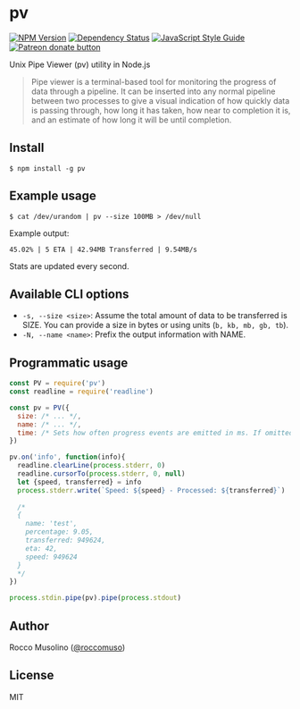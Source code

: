 # pv

[![NPM Version](https://img.shields.io/npm/v/pv.svg)](https://www.npmjs.com/package/pv)
[![Dependency Status](https://david-dm.org/roccomuso/pv.png)](https://david-dm.org/roccomuso/pv)
[![JavaScript Style Guide](https://img.shields.io/badge/code_style-standard-brightgreen.svg)](https://standardjs.com)
<span class="badge-patreon"><a href="https://patreon.com/roccomuso" title="Donate to this project using Patreon"><img src="https://img.shields.io/badge/patreon-donate-yellow.svg" alt="Patreon donate button" /></a></span>

Unix Pipe Viewer (pv) utility in Node.js

> Pipe viewer is a terminal-based tool for monitoring the progress of data through a pipeline. It can be inserted into any normal pipeline between two processes to give a visual indication of how quickly data is passing through, how long it has taken, how near to completion it is, and an estimate of how long it will be until completion.


## Install

    $ npm install -g pv

## Example usage

    $ cat /dev/urandom | pv --size 100MB > /dev/null

Example output:

    45.02% | 5 ETA | 42.94MB Transferred | 9.54MB/s

Stats are updated every second.

## Available CLI options

- `-s, --size <size>`: Assume the total amount of data to be transferred is SIZE. You can provide a size in bytes or using units (`b, kb, mb, gb, tb`).
- `-N, --name <name>`: Prefix the output information with NAME.

## Programmatic usage

```javascript
const PV = require('pv')
const readline = require('readline')

const pv = PV({
  size: /* ... */,
  name: /* ... */,
  time: /* Sets how often progress events are emitted in ms. If omitted then the default is to do so every time a chunk is received. */
})

pv.on('info', function(info){
  readline.clearLine(process.stderr, 0)
  readline.cursorTo(process.stderr, 0, null)
  let {speed, transferred} = info
  process.stderr.write(`Speed: ${speed} - Processed: ${transferred}`)
  
  /*
  {
    name: 'test',
    percentage: 9.05,
    transferred: 949624,
    eta: 42,
    speed: 949624
  }
  */
})

process.stdin.pipe(pv).pipe(process.stdout)
```

## Author

Rocco Musolino ([@roccomuso](https://twitter.com/roccomuso))

## License

MIT
